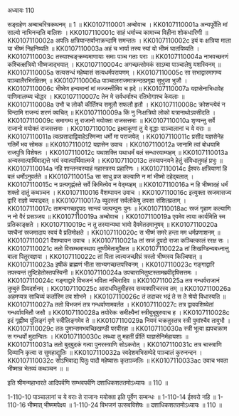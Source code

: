 अध्यायः 110

सङ्ग्रहेण अम्बाचरित्रकथनम् ॥ 1 ॥
KK0107110001	अम्बोवाच ।
KK0107110001a	अन्यपूर्वेति मां साल्वो नाभिनन्दति बालिशः ।
KK0107110001c	साहं धर्माच्च कामाच्च विहीना शोकधारिणी ॥
KK0107110002a	अपतिः क्षत्रियान्सर्वानाक्रन्दामि समन्ततः ।
KK0107110002c	इयं वः क्षत्रिया माला या भीष्मं निहनिष्यति ॥
KK0107110003a	अहं च भार्या तस्य स्यां यो भीष्मं घातयिष्यति ।
KK0107110003c	तस्याश्चङ्क्रम्यमाणायाः समाः पञ्च गताः पराः ॥
KK0107110004a	नाभवच्छरणं कश्चित्क्षत्रियो भीष्मजाद्भयात् ।
KK0107110004c	अगच्छत्सोमकं साऽम्बा पाञ्चालेषु यशस्विनम् ॥
KK0107110005a	सत्यसन्धं महेष्वासं सत्यधर्मपरायणम् ।
KK0107110005c	सा सभाद्वारमागम्य पाञ्चालैरभिरक्षितम् ॥
KK0107110006a	पाञ्चालराजमाक्रन्दत्प्रगृह्य सुभुजा भुजौ ।
KK0107110006c	भीष्मेण हन्यमानां मां मज्जन्तीमिव च ह्रदे ॥
KK0107110007a	यज्ञसेनाभिधावेह पाणिमालम्ब्य चोद्धर ।
KK0107110007c	तेन मे सर्वधर्माश्च रतिभोगाश्च केवलाः ॥
KK0107110008a	उभौ च लोकौ कीर्तिश्च समूलौ सफलौ हृतौ ।
KK0107110008c	क्रोशन्त्येवं न विन्दामि राजन्यं शरणं क्वचित् ॥
KK0107110009a	किं नु निःक्षत्रियो लोको यत्रानाथोऽवसीदति ।
KK0107110009c	समागम्य तु राजानो मयोक्ता राजसत्तमाः ॥
KK0107110010a	शृण्वन्तु सर्वे राजानो मयोक्तं राजसत्तमाः ।
KK0107110010c	इक्ष्वाकूणां तु ये वृद्धाः पाञ्चालानां च ये वराः ॥
KK0107110011a	त्वत्प्रसादाद्विवाहेऽस्मिन्मा धर्मो मा पराजयेत् ।
KK0107110011c	प्रसीद यज्ञसेनेह गतिर्मे भव सोमक ॥
KK0107110012	यज्ञसेन उवाच ।
KK0107110012a	जानामि त्वां बोधयामि राजपुत्रि विशेषतः ।
KK0107110012c	यथाशक्ति यथाधर्मं बलं सन्धारयाम्यहम् ॥
KK0107110013a	अन्यस्मात्पार्थिवाद्यत्ते भयं स्यात्पार्थिवात्मजे ।
KK0107110013c	तस्यापनयने हेतुं संविधातुमहं प्रभुः ॥
KK0107110014a	नहि शान्तनवस्याहं महास्त्रस्य प्रहारिणः ।
KK0107110014c	ईश्वरः क्षत्रियाणां हि बलं धर्मोऽनुवर्तते ॥
KK0107110015a	सा साधु व्रज कल्याणि न मां भीष्मो दहेद्बलात् ।
KK0107110015c	न प्रत्यगृह्णंस्ते सर्वे किमित्येव न वेद्म्यहम् ॥
KK0107110016a	न हि भीष्मादहं धर्मं शक्तो दातुं कथञ्चन ।
KK0107110016	वैशम्पायन उवाच ।
KK0107110016c	इत्युक्ता स्रजमासज्य द्वारि राज्ञो व्यपाद्रवत् ॥
KK0107110017a	व्युदस्तां सर्वलोकेषु तपसा संशितव्रताम् ।
KK0107110017c	तामन्वगच्छद्द्रुपदः सान्त्वं जल्पन्पुनः पुनः ॥
KK0107110018ac	स्रजं गृहाण कल्याणि न नो वैरं प्रसञ्जय ॥
KK0107110019a	अम्बोवाच ।
KK0107110019a	एवमेव त्वया कार्यमिति स्म प्रतिकाङ्क्षते ।
KK0107110019c	न तु तस्यान्यथा भावो दैवमेतदमानुषम् ॥
KK0107110020a	यश्चैनां स्रजमादाय स्वयं वै प्रतिमोक्षते ।
KK0107110020c	स भीष्मं समरे हन्ता मम धर्मप्रणाशनम् ॥
KK0107110021	वैशम्पायन उवाच ।
KK0107110021a	तां स्रजं द्रुपदो राजा कञ्चित्कालं ररक्ष सः ।
KK0107110021c	ततो विस्रम्भमास्थाय तूष्णीमेतामुपैक्षत ॥
KK0107110022a	तां शिखण्डिन्यबध्नात्तु बाला पितुरवज्ञया ।
KK0107110022c	तां पिता त्वत्यजच्छीघ्रं त्रस्तो भीष्मस्य किल्बिषात् ॥
KK0107110023a	इषीकं ब्राह्मणं भीता साभ्यगच्छत्तपस्विनम् ।
KK0107110023c	गङ्गाद्वारि तपस्यन्तं तुष्टिहेतोस्तपस्विनी ॥
KK0107110024a	उपचाराभितुष्टस्तामब्रवीदृषिसत्तमः ।
KK0107110024c	गङ्गाद्वारे विभजनं भविता नचिरादिव ॥
KK0107110025a	तत्र गन्धर्वराजानं तुम्बुरुं प्रियदर्शनम् ।
KK0107110025c	आराधयितुमीहस्व सम्यक्परिचरस्व तम् ॥
KK0107110026a	अहमप्यत्र साचिव्यं कर्तास्मि तव शोभने ।
KK0107110026c	तं तदाचर भद्रं ते स ते श्रेयो विधास्यति ॥
KK0107110027a	ततो विभजनं तत्र गन्धर्वाणामवर्तत ।
KK0107110027c	तत्र द्वाववशिष्येतां गन्धर्वावमितौ जसौ ॥
KK0107110028a	तयोरेकः समीक्ष्यैनां स्त्रीबुभूषुरुवाच ह ।
KK0107110028c	इदं गृह्णीष्व पुंलिङ्गं वृणे स्त्रीलिङ्गमेव ते ॥
KK0107110029a	नियमं चक्रतुस्तत्र स्त्री पुमांश्चैव तावुभौ ।
KK0107110029c	ततः पुमान्समभवच्छिखण्डी परवीरहा ॥
KK0107110030a	स्त्री भूत्वा ह्यपचक्राम स गन्धर्वो मुदान्वितः ।
KK0107110030c	लब्ध्वा तु महतीं प्रीतिं याज्ञसेनिर्महायशाः ॥
KK0107110031a	ततो बुद्बुदकं गत्वा पुनरस्त्राणि सोऽकरोत् ।
KK0107110031c	तत्र चास्त्राणि दिव्यानि कृत्वा स सुमहाद्युतिः ॥
KK0107110032a	स्वदेशमभिसम्पेदे पाञ्चालं कुरुनन्दन ।
KK0107110032c	सोऽभिवाद्य पितुः पादौ महेष्वासः कृताञ्जलिः ॥
KK0107110033ac	उवाच भवता भीष्मान्न भेतव्यं कथञ्चन ॥ ॥

इति श्रीमन्महाभारते आदिपर्वणि सम्भवपर्वणि दशाधिकशततमोऽध्यायः ॥ 110 ॥

1-110-10 पाञ्चालानां च ये वराः ते राजानः मयोक्ता इति पूर्वेण सम्बन्धः ॥ 1-110-14 ईश्वरो नहि ॥ 1-110-16 भीष्मात् भीष्ममपेक्ष्य ॥ 1-110-24 विभजनं उत्सवविशेषः ॥ दशाधिकशततमोऽध्यायः ॥ 110 ॥
